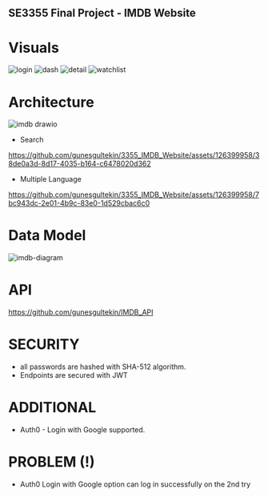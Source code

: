 ## SE3355 Final Project - IMDB Website
# Visuals
![login](https://github.com/gunesgultekin/3355_IMDB_Website/assets/126399958/27bd92a1-21fe-410b-8c87-dd5e3b86506c)
![dash](https://github.com/gunesgultekin/3355_IMDB_Website/assets/126399958/bde99f54-6c13-4d14-9569-525ce2e2628d)
![detail](https://github.com/gunesgultekin/3355_IMDB_Website/assets/126399958/0f2c8249-a9d9-48c2-b0dd-07d5799c8a04)
![watchlist](https://github.com/gunesgultekin/3355_IMDB_Website/assets/126399958/7a1748ca-37d9-407f-a82e-c6440a617931)

# Architecture
![imdb drawio](https://github.com/gunesgultekin/3355_IMDB_Website/assets/126399958/1ce7f984-90d7-4d39-8094-d4a73dcaf94c)

* Search
  
https://github.com/gunesgultekin/3355_IMDB_Website/assets/126399958/38de0a3d-8d17-4035-b164-c6478020d362

* Multiple Language

https://github.com/gunesgultekin/3355_IMDB_Website/assets/126399958/7bc943dc-2e01-4b9c-83e0-1d529cbac6c0

# Data Model
![imdb-diagram](https://github.com/gunesgultekin/3355_IMDB_Website/assets/126399958/7275a71f-f804-403b-8d0a-fd731c19511e)

# API
https://github.com/gunesgultekin/IMDB_API

# SECURITY
- all passwords are hashed with SHA-512 algorithm.
- Endpoints are secured with JWT
  
# ADDITIONAL
- Auth0 - Login with Google supported.

# PROBLEM (!)
- Auth0 Login with Google option can log in successfully on the 2nd try
